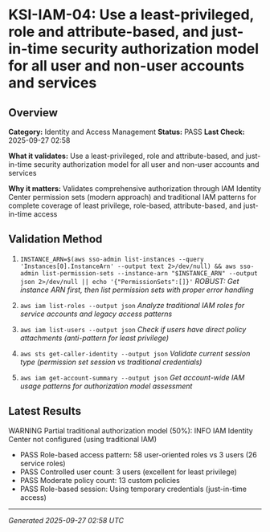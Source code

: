 # KSI-IAM-04: Use a least-privileged, role and attribute-based, and just-in-time security authorization model for all user and non-user accounts and services

## Overview

**Category:** Identity and Access Management
**Status:** PASS
**Last Check:** 2025-09-27 02:58

**What it validates:** Use a least-privileged, role and attribute-based, and just-in-time security authorization model for all user and non-user accounts and services

**Why it matters:** Validates comprehensive authorization through IAM Identity Center permission sets (modern approach) and traditional IAM patterns for complete coverage of least privilege, role-based, attribute-based, and just-in-time access

## Validation Method

1. `INSTANCE_ARN=$(aws sso-admin list-instances --query 'Instances[0].InstanceArn' --output text 2>/dev/null) && aws sso-admin list-permission-sets --instance-arn "$INSTANCE_ARN" --output json 2>/dev/null || echo '{"PermissionSets":[]}'`
   *ROBUST: Get instance ARN first, then list permission sets with proper error handling*

2. `aws iam list-roles --output json`
   *Analyze traditional IAM roles for service accounts and legacy access patterns*

3. `aws iam list-users --output json`
   *Check if users have direct policy attachments (anti-pattern for least privilege)*

4. `aws sts get-caller-identity --output json`
   *Validate current session type (permission set session vs traditional credentials)*

5. `aws iam get-account-summary --output json`
   *Get account-wide IAM usage patterns for authorization model assessment*

## Latest Results

WARNING Partial traditional authorization model (50%): INFO IAM Identity Center not configured (using traditional IAM)
- PASS Role-based access pattern: 58 user-oriented roles vs 3 users (26 service roles)
- PASS Controlled user count: 3 users (excellent for least privilege)
- PASS Moderate policy count: 13 custom policies
- PASS Role-based session: Using temporary credentials (just-in-time access)

---
*Generated 2025-09-27 02:58 UTC*